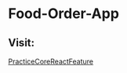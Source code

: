 # Food-Order-App


## Visit:
[PracticeCoreReactFeature](https://aadeshnichite.github.io/Food-Order-App/)

